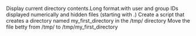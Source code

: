 Display current directory contents.Long format.with user and group IDs displayed numerically and hidden files (starting with .)
Create a script that creates a directory named my_first_directory in the /tmp/ directory
Move the file betty from /tmp/ to /tmp/my_first_directory
